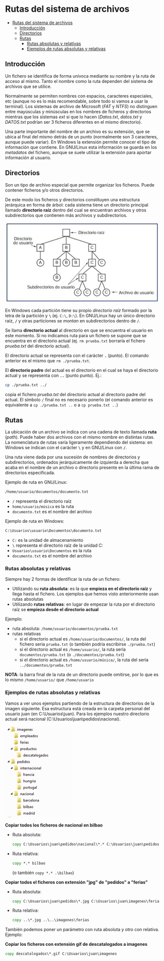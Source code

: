 # Rutas del sistema de archivos
- [Rutas del sistema de archivos](#rutas-del-sistema-de-archivos)
  - [Introducción](#introducción)
  - [Directorios](#directorios)
  - [Rutas](#rutas)
    - [Rutas absolutas y relativas](#rutas-absolutas-y-relativas)
    - [Ejemplos de rutas absolutas y relativas](#ejemplos-de-rutas-absolutas-y-relativas)

## Introducción
Un fichero se identifica de forma unívoca mediante su nombre y la ruta de acceso al mismo. Tanto el nombre como la ruta dependen del sistema de archivos que se utilice.

Normalmente se permiten nombres con espacios, caracteres especiales, etc (aunque no es lo más recomendable, sobre todo si vamos a usar la terminal). Los sistemas de archivo de Microsoft (_FAT_ y _NTFS_) no distinguen entre mayúsculas y minúsculas en los nombres de ficheros y directorios mientras que los sistemas _ext_ sí que lo hacen (_Datos.txt_, _datos.txt_ y _DATOS.txt_ podrían ser 3 ficheros diferentes en el mismo directorio).

Una parte importante del nombre de un archivo es su extensión, que se ubica al final del mismo detrás de un punto (normalmente son 3 caracteres, aunque puede variar). En Windows la extensión permite conocer el tipo de información que contiene. En GNU/Linux esta información se guarda en los _metadatos_ del fichero, aunque se suele utilizar la extensión para aportar información al usuario.

## Directorios
Son un tipo de archivo especial que permite organizar los ficheros. Puede contener ficheros y/o otros directorios.

De este modo los ficheros y directorios constituyen una estructura jerárquica en forma de árbol: cada sistema tiene un directorio principal llamado **directorio raíz** dentro del cual se encuentran archivos y otros subdirectorios que contienen más archivos y subdirectorios.

![Jerárquía de directorios](media/ud4-06.png)

En Windows cada partición tiene su propio _directorio raíz_ formado por la letra de la partición y **`\`** (ej. `C:\`, `D:\`). En GNU/Linux hay un único directorio raíz, **`/`** y otras particiones se _montan_ en subdirectorios dentro de `/`.

Se llama **directorio actual** al directorio en que se encuentra el usuario en este momento. Si no indicamos ruta para un fichero se supone que se encuentra en el directorio actual (ej. `rm prueba.txt` borraría el fichero _prueba.txt_ del directorio actual). 

El directorio actual se representa con el carácter **`.`** (punto). El comando anterior es el mismo que  `rm ./prueba.txt`.

El **directorio padre** del actual es el directorio en el cual se haya el directorio actual y se representa con  **`..`** (punto punto). Ej.:
```bash
cp ./prueba.txt ../
```

copia el fichero _prueba.txt_ del directorio actual al directorio padre del actual. El símbolo `/` final no es necesario ponerlo (el comando anterior es equivalente a `cp ./prueba.txt ..` o a `cp prueba.txt ..`)

## Rutas
La ubicación de un archivo se indica con una cadena de texto llamada **ruta** (_path_). Puede haber dos archivos con el mismo nombre en distintas rutas. La nomenclatura de rutas varía ligeramente dependiendo del sistema: en Windows se indican con el carácter **`\`** y en GNU/Linux con  **`/`**.

Una ruta viene dada por una sucesión de nombres de directorios y subdirectorios, ordenados jerárquicamente de izquierda a derecha que acaba en el nombre de un archivo o directorio presente en la última rama de directorios especificada.

Ejemplo de ruta en GNU/Linux:
```bash
/home/usuario/documentos/documento.txt
```

- `/` representa el directorio raíz
- `home/usuario/música` es la ruta
- `documento.txt` es el nombre del archivo

Ejemplo de ruta en Windows:
```bat
C:\Usuarios\usuario\Documentos\documento.txt
```

- `C:` es la unidad de almacenamiento
- `\` representa el directorio raíz de la unidad C:
- `Usuarios\usuario\Documentos` es la ruta
- `documento.txt` es el nombre del archivo

### Rutas absolutas y relativas
Siempre hay 2 formas de identificar la ruta de un fichero:
- Utilizando su **ruta absoluta**: es la que **empieza en el directorio raíz** y llega hasta el fichero. Los ejemplos que hemos visto anteriormente usan rutas absolutas
- Utilizando **rutas relativas**: en lugar de empezar la ruta por el directorio raíz se **empieza desde el directorio actual**

Ejemplo:
- ruta absoluta: `/home/usuario/documentos/prueba.txt`
- rutas relativas
  - si el directorio actual es `/home/usuario/documentos/`, la ruta del fichero seria `prueba.txt` (o también podría escribirse `./prueba.txt`)
  - si el directorio actual es `/home/usuario/`, la ruta sería `documentos/prueba.txt` (o `./documentos/prueba.txt`)
  - si el directorio actual es `/home/usuario/música/`, la ruta del sería `../documentos/prueba.txt`

**NOTA**: la barra final de la ruta de un directorio puede omitirse, por lo que es lo mismo `/home/usuario/` que `/home/usuario`

### Ejemplos de rutas absolutas y relativas
Vamos a ver unos ejemplos partiendo de la estructura de directorios de la imagen siguiente. Esa estructura está creada en la carpeta personal del usuario juan (en C:\Usuarios\juan). Para los ejemplos nuestro directorio actual será nacional (C:\Usuarios\juan\pedidos\nacional).

![Estructura de directorios](media/rutas.png)

**Copiar todos los ficheros de nacional en bilbao**

- Ruta absoluta: 
  ```bat
  copy C:\Usuarios\juan\pedidos\nacional\*.* C:\Usuarios\juan\pedidos\bilbao
  ```

- Ruta relativa: 
  ```bat
  copy *.* bilbao 
  ```
  (o también `copy *.* .\bilbao`)
  
**Copiar todos el ficheros con extensión "jpg" de "pedidos" a "ferias"**

- Ruta absoluta: 
  ```bat
  copy C:\Usuarios\juan\pedidos\*.jpg C:\Usuarios\juan\imagenes\ferias
  ```

- Ruta relativa: 
  ```bat
  copy ..\*.jpg ..\..\imagenes\ferias 
  ```

También podemos poner un parámetro con ruta absoluta y otro con relativa. Ejemplo:

**Copiar los ficheros con extensión gif de descatalogados a imagenes**

```bat
copy descatalogados\*.gif C:\Usuarios\juan\imagenes
```
